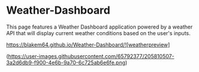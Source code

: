 # Weather-Dashboard

This page features a Weather Dashboard application powered by a weather API that will display current weather conditions based on the user's inputs.

https://blakem64.github.io/Weather-Dashboard/![weatherpreview]

(https://user-images.githubusercontent.com/65792377/205810507-3a2d6db9-f900-4e6b-9a70-6c725ab6e6fe.png)
